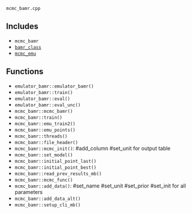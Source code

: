 `mcmc_bamr.cpp`

## Includes
 - `mcmc_bamr` 
 - [`bamr_class`](bamr_class.md) 
 - [`mcmc_emu`](./mcmc_emu.md) 

## Functions
 - `emulator_bamr::emulator_bamr()` 
 - `emulator_bamr::train()`
 - `emulator_bamr::eval()`
 - `emulator_bamr::eval_unc()`
 - `mcmc_bamr::mcmc_bamr()`
 - `mcmc_bamr::train()`
 - `mcmc_bamr::emu_train2()`
 - `mcmc_bamr::emu_points()`
 - `mcmc_bamr::threads()`
 - `mcmc_bamr::file_header()`
 - `mcmc_bamr::mcmc_init()`: #add_column #set_unit for output table
 - `mcmc_bamr::set_model()`
 - `mcmc_bamr::initial_point_last()`
 - `mcmc_bamr::initial_point_best()`
 - `mcmc_bamr::read_prev_results_mb()`
 - `mcmc_bamr::mcmc_func()`
 - `mcmc_bamr::add_data()`: #set_name #set_unit #set_prior #set_init for all parameters
 - `mcmc_bamr::add_data_alt()`
 - `mcmc_bamr::setup_cli_mb()`
 